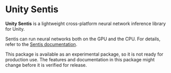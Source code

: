 # Unity Sentis

**Unity Sentis** is a lightweight cross-platform neural network inference library for Unity.

Sentis can run neural networks both on the GPU and the CPU. For details, refer to the [Sentis documentation](https://docs.unity3d.com/Packages/com.unity.sentis@1.3).

This package is available as an experimental package, so it is not ready for production use. The features and documentation in this package might change before it is verified for release.
